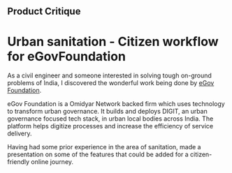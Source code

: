 ## Product Critique
# Urban sanitation - Citizen workflow for eGovFoundation
As a civil engineer and someone interested in solving tough on-ground problems of India, I discovered the wonderful work being done by [eGov Foundation](https://egov.org.in/).

eGov Foundation is a Omidyar Network backed firm which uses technology to transform urban governance. It builds and deploys DIGIT, an urban governance focused tech stack, in urban local bodies across India. The platform helps digitize processes and increase the efficiency of service delivery.

Having had some prior experience in the area of sanitation, made a presentation on some of the features that could be added for a citizen-friendly online journey.
